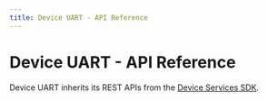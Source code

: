 ```yaml
---
title: Device UART - API Reference
---
```


# Device UART - API Reference

Device UART inherits its REST APIs from the [Device Services SDK](../../ApiReference.md).